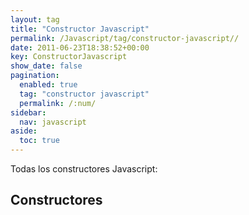 ```yaml
---
layout: tag
title: "Constructor Javascript"
permalink: /Javascript/tag/constructor-javascript//
date: 2011-06-23T18:38:52+00:00
key: ConstructorJavascript
show_date: false
pagination: 
  enabled: true
  tag: "constructor javascript"
  permalink: /:num/    
sidebar:
  nav: javascript
aside:
  toc: true
---
```


Todas los constructores Javascript:
<h2>Constructores</h2>